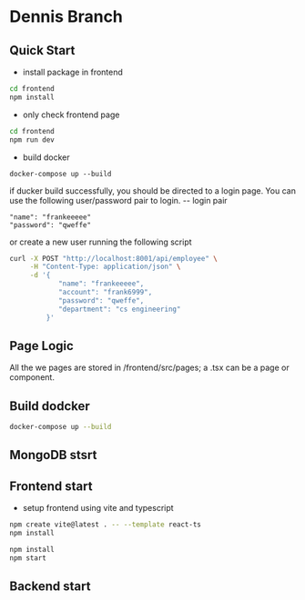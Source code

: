# Dennis Branch

## Quick Start
- install package in frontend
```bash
cd frontend
npm install
```
- only check frontend page
```bash
cd frontend
npm run dev
```
- build docker
```
docker-compose up --build
```
if ducker build successfully, you should be directed to a login page. You can use the following user/password pair to login.
-- login pair
```text
"name": "frankeeeee"
"password": "qweffe"
```
or create a new user running the following script
```sh
curl -X POST "http://localhost:8001/api/employee" \
     -H "Content-Type: application/json" \
     -d '{
            "name": "frankeeeee",
            "account": "frank6999",
            "password": "qweffe",
            "department": "cs engineering"
         }'
```
## Page Logic
All the we pages are stored in /frontend/src/pages; a .tsx can be a page or component. 

## Build dodcker

```bash
docker-compose up --build
```

## MongoDB stsrt

## Frontend start

- setup frontend using vite and typescript

```bash
npm create vite@latest . -- --template react-ts
npm install
```

```bash
npm install
npm start
```

## Backend start
